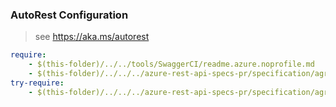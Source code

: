 ### AutoRest Configuration
> see https://aka.ms/autorest

``` yaml
require:
    - $(this-folder)/../../tools/SwaggerCI/readme.azure.noprofile.md
    - $(this-folder)/../../../azure-rest-api-specs-pr/specification/agrifood/resource-manager/readme.md
try-require:
    - $(this-folder)/../../../azure-rest-api-specs-pr/specification/agrifood/resource-manager/readme.powershell.md
```
